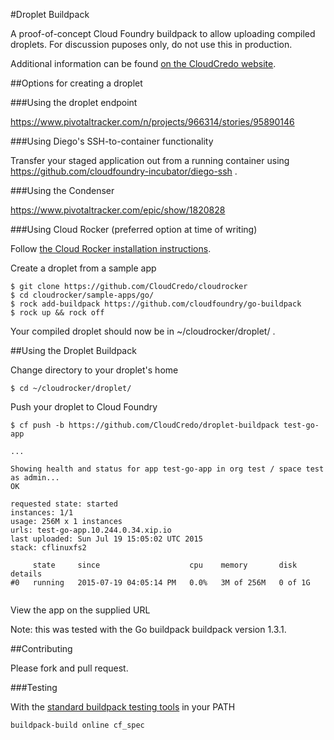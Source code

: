 #Droplet Buildpack

A proof-of-concept Cloud Foundry buildpack to allow uploading compiled droplets. For discussion puposes only, do not use this in production.

Additional information can be found [on the CloudCredo website](http://cloudcredo.com/a-droplet-of-value/).

##Options for creating a droplet

###Using the droplet endpoint

https://www.pivotaltracker.com/n/projects/966314/stories/95890146

###Using Diego's SSH-to-container functionality

Transfer your staged application out from a running container using https://github.com/cloudfoundry-incubator/diego-ssh .

###Using the Condenser

https://www.pivotaltracker.com/epic/show/1820828

###Using Cloud Rocker (preferred option at time of writing)

Follow [the Cloud Rocker installation instructions](https://github.com/CloudCredo/cloudrocker#tutorial).

Create a droplet from a sample app

```
$ git clone https://github.com/CloudCredo/cloudrocker
$ cd cloudrocker/sample-apps/go/
$ rock add-buildpack https://github.com/cloudfoundry/go-buildpack
$ rock up && rock off
```
Your compiled droplet should now be in ~/cloudrocker/droplet/ .

##Using the Droplet Buildpack

Change directory to your droplet's home
```
$ cd ~/cloudrocker/droplet/
```

Push your droplet to Cloud Foundry
```
$ cf push -b https://github.com/CloudCredo/droplet-buildpack test-go-app

...

Showing health and status for app test-go-app in org test / space test as admin...
OK

requested state: started
instances: 1/1
usage: 256M x 1 instances
urls: test-go-app.10.244.0.34.xip.io
last uploaded: Sun Jul 19 15:05:02 UTC 2015
stack: cflinuxfs2

     state     since                    cpu    memory       disk      details   
#0   running   2015-07-19 04:05:14 PM   0.0%   3M of 256M   0 of 1G      


```
View the app on the supplied URL


Note: this was tested with the Go buildpack buildpack version 1.3.1.

##Contributing

Please fork and pull request.

###Testing

With the [standard buildpack testing tools](https://github.com/cloudfoundry/ci-tools) in your PATH
```
buildpack-build online cf_spec
```
